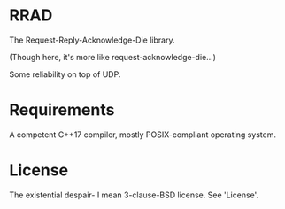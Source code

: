 # RRAD
The Request-Reply-Acknowledge-Die library.

(Though here, it's more like request-acknowledge-die...)

Some reliability on top of UDP.

# Requirements
A competent C++17 compiler, mostly POSIX-compliant operating system.

# License
The existential despair- I mean 3-clause-BSD license. See 'License'.